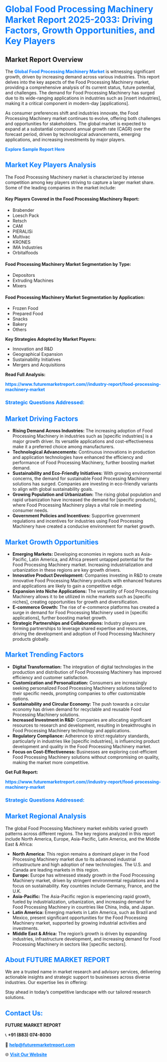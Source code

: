 <h1 style="color: #007BFF;">Global Food Processing Machinery Market Report 2025-2033: Driving Factors, Growth Opportunities, and Key Players</h1>

<section id="overview">
<h2>Market Report Overview</h2>
<p>The <a href="https://www.futuremarketreport.com//industry-report/food-processing-machinery-market" style="color: #007BFF; text-decoration: none;"><strong>Global Food Processing Machinery Market</strong></a> is witnessing significant growth, driven by increasing demand across various industries. This report delves into the key aspects of the Food Processing Machinery market, providing a comprehensive analysis of its current status, future potential, and challenges. The demand for Food Processing Machinery has surged due to its wide-ranging applications in industries such as [insert industries], making it a critical component in modern-day [applications].</p>
<p>As consumer preferences shift and industries innovate, the Food Processing Machinery market continues to evolve, offering both challenges and opportunities for stakeholders. The global market is expected to expand at a substantial compound annual growth rate (CAGR) over the forecast period, driven by technological advancements, emerging applications, and increasing investments by major players.</p>
</section>

<section id="overview">
<p><a href="https://www.futuremarketreport.com//request-sample/reportId=90254" style="color: #007BFF; text-decoration: none;"><strong>Explore Sample Report Here</strong></a></p>
</section>

<section id="key-players">
<h2 style="color: #007BFF;">Market Key Players Analysis</h2>
<p>The Food Processing Machinery market is characterized by intense competition among key players striving to capture a larger market share. Some of the leading companies in the market include:</p>
<h4>Key Players Covered in the Food Processing Machinery Report:</h4>
<ul><li>Brabender</li><li>Loesch Pack</li><li>Retsch</li><li>CAM</li><li>PIERALISi</li><li>Multivac</li><li>KRONES</li><li>IMA Industries</li><li>Orbitalfoods</li></ul>
<h4>Food Processing Machinery Market Segmentation by Type:</h4>
<ul><li>Depositors</li><li>Extruding Machines</li><li>Mixers</li></ul>

<h4>Food Processing Machinery Market Segmentation by Application:</h4>
<ul><li>Frozen Food</li><li>Prepared Food</li><li>Snacks</li><li>Bakery</li><li>Others</li></ul>
<p><strong>Key Strategies Adopted by Market Players:</strong></p>
<ul>
<li>Innovation and R&D</li>
<li>Geographical Expansion</li>
<li>Sustainability Initiatives</li>
<li>Mergers and Acquisitions</li>
</ul>
</section>

<section>
<p><strong>Read Full Analysis: </strong></p><a href="https://www.futuremarketreport.com//industry-report/food-processing-machinery-market" style="color: #007BFF; text-decoration: none;"><strong>https://www.futuremarketreport.com//industry-report/food-processing-machinery-market</strong></a>
<h3 style="color: #007BFF;">Strategic Questions Addressed:</h3>
</section>

<section id="driving-factors">
<h2 style="color: #007BFF;">Market Driving Factors</h2>
<ul>
<li><strong>Rising Demand Across Industries:</strong> The increasing adoption of Food Processing Machinery in industries such as [specific industries] is a major growth driver. Its versatile applications and cost-effectiveness make it a preferred choice among manufacturers.</li>
<li><strong>Technological Advancements:</strong> Continuous innovations in production and application technologies have enhanced the efficiency and performance of Food Processing Machinery, further boosting market demand.</li>
<li><strong>Sustainability and Eco-Friendly Initiatives:</strong> With growing environmental concerns, the demand for sustainable Food Processing Machinery solutions has surged. Companies are investing in eco-friendly variants to align with global sustainability goals.</li>
<li><strong>Growing Population and Urbanization:</strong> The rising global population and rapid urbanization have increased the demand for [specific products], where Food Processing Machinery plays a vital role in meeting consumer needs.</li>
<li><strong>Government Policies and Incentives:</strong> Supportive government regulations and incentives for industries using Food Processing Machinery have created a conducive environment for market growth.</li>
</ul>
</section>

<section id="growth-opportunities">
<h2 style="color: #007BFF;">Market Growth Opportunities</h2>
<ul>
<li><strong>Emerging Markets:</strong> Developing economies in regions such as Asia-Pacific, Latin America, and Africa present untapped potential for the Food Processing Machinery market. Increasing industrialization and urbanization in these regions are key growth drivers.</li>
<li><strong>Innovative Product Development:</strong> Companies investing in R&D to create innovative Food Processing Machinery products with enhanced features and applications are likely to gain a competitive edge.</li>
<li><strong>Expansion into Niche Applications:</strong> The versatility of Food Processing Machinery allows it to be utilized in niche markets such as [specific niches], creating opportunities for growth and diversification.</li>
<li><strong>E-commerce Growth:</strong> The rise of e-commerce platforms has created a surge in demand for Food Processing Machinery used in [specific applications], further boosting market growth.</li>
<li><strong>Strategic Partnerships and Collaborations:</strong> Industry players are forming partnerships to leverage shared expertise and resources, driving the development and adoption of Food Processing Machinery products globally.</li>
</ul>
</section>

<section id="trending-factors">
<h2 style="color: #007BFF;">Market Trending Factors</h2>
<ul>
<li><strong>Digital Transformation:</strong> The integration of digital technologies in the production and distribution of Food Processing Machinery has improved efficiency and customer satisfaction.</li>
<li><strong>Customization and Personalization:</strong> Consumers are increasingly seeking personalized Food Processing Machinery solutions tailored to their specific needs, prompting companies to offer customizable options.</li>
<li><strong>Sustainability and Circular Economy:</strong> The push towards a circular economy has driven demand for recyclable and reusable Food Processing Machinery solutions.</li>
<li><strong>Increased Investment in R&D:</strong> Companies are allocating significant resources to research and development, resulting in breakthroughs in Food Processing Machinery technology and applications.</li>
<li><strong>Regulatory Compliance:</strong> Adherence to strict regulatory standards, particularly in industries like [specific industries], is influencing product development and quality in the Food Processing Machinery market.</li>
<li><strong>Focus on Cost-Effectiveness:</strong> Businesses are exploring cost-efficient Food Processing Machinery solutions without compromising on quality, making the market more competitive.</li>
</ul>
</section>

<section>
<p><strong>Get Full Report: </strong></p><a href="https://www.futuremarketreport.com//industry-report/food-processing-machinery-market" style="color: #007BFF; text-decoration: none;"><strong>https://www.futuremarketreport.com//industry-report/food-processing-machinery-market</strong></a>
<h3 style="color: #007BFF;">Strategic Questions Addressed:</h3>
</section>


<section id="regional-analysis">
<h2 style="color: #007BFF;">Market Regional Analysis</h2>
<p>The global Food Processing Machinery market exhibits varied growth patterns across different regions. The key regions analyzed in this report include North America, Europe, Asia-Pacific, Latin America, and the Middle East & Africa:</p>
<ul>
<li><strong>North America:</strong> This region remains a dominant player in the Food Processing Machinery market due to its advanced industrial infrastructure and high adoption of new technologies. The U.S. and Canada are leading markets in this region.</li>
<li><strong>Europe:</strong> Europe has witnessed steady growth in the Food Processing Machinery market, driven by stringent environmental regulations and a focus on sustainability. Key countries include Germany, France, and the U.K.</li>
<li><strong>Asia-Pacific:</strong> The Asia-Pacific region is experiencing rapid growth, fueled by industrialization, urbanization, and increasing demand for Food Processing Machinery in countries like China, India, and Japan.</li>
<li><strong>Latin America:</strong> Emerging markets in Latin America, such as Brazil and Mexico, present significant opportunities for the Food Processing Machinery market, supported by growing industrial activities and investments.</li>
<li><strong>Middle East & Africa:</strong> The region’s growth is driven by expanding industries, infrastructure development, and increasing demand for Food Processing Machinery in sectors like [specific sectors].</li>
</ul>
</section>

<footer>
<h2 style="color: #007BFF;">About FUTURE MARKET REPORT</h2>
<p>We are a trusted name in market research and advisory services, delivering actionable insights and strategic support to businesses across diverse industries. Our expertise lies in offering:</p>

<p>Stay ahead in today’s competitive landscape with our tailored research solutions.</p>

<h2 style="color: #007BFF;">Contact Us:</h2>
<p><strong>FUTURE MARKET REPORT</strong></p>
<p>📞 <strong>+91 (883) 074-8030</strong></p>
<p>📧 <strong><a href="mailto:help@futuremarketreport.com" style="color: #007BFF;">help@futuremarketreport.com</a></strong></p>
<p>🌐 <strong><a href="https://www.futuremarketreport.com/" style="color: #007BFF;">Visit Our Website</a></strong></p>
</footer>